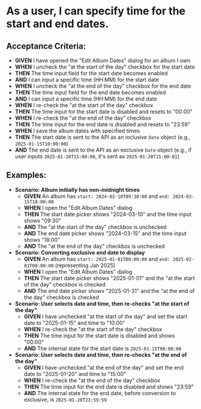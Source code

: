 # As a user, I can specify time for the start and end dates.

## Acceptance Criteria:
*   **GIVEN** I have opened the "Edit Album Dates" dialog for an album I own
*   **WHEN** I uncheck the "at the start of the day" checkbox for the start date
*   **THEN** The time input field for the start date becomes enabled
*   **AND** I can input a specific time (HH:MM) for the start date
*   **WHEN** I uncheck the "at the end of the day" checkbox for the end date
*   **THEN** The time input field for the end date becomes enabled
*   **AND** I can input a specific time (HH:MM) for the end date
*   **WHEN** I re-check the "at the start of the day" checkbox
*   **THEN** The time input for the start date is disabled and resets to "00:00"
*   **WHEN** I re-check the "at the end of the day" checkbox
*   **THEN** The time input for the end date is disabled and resets to "23:59"
*   **WHEN** I save the album dates with specified times
*   **THEN** The start date is sent to the API as an inclusive `Date` object (e.g., `2025-01-15T10:00:00`)
*   **AND** The end date is sent to the API as an exclusive `Date` object (e.g., if user inputs `2025-01-20T15:00:00`, it's sent as `2025-01-20T15:00:01`)

## Examples:
*   **Scenario: Album initially has non-midnight times**
    *   **GIVEN** An album has `start: 2024-03-10T09:30:00` and `end: 2024-03-15T18:00:00`
    *   **WHEN** I open the "Edit Album Dates" dialog
    *   **THEN** The start date picker shows "2024-03-10" and the time input shows "09:30"
    *   **AND** The "at the start of the day" checkbox is unchecked
    *   **AND** The end date picker shows "2024-03-15" and the time input shows "18:00"
    *   **AND** The "at the end of the day" checkbox is unchecked
*   **Scenario: Converting exclusive end date to display**
    *   **GIVEN** An album has `start: 2025-01-01T00:00:00` and `end: 2025-02-01T00:00:00` (representing Jan 2025)
    *   **WHEN** I open the "Edit Album Dates" dialog
    *   **THEN** The start date picker shows "2025-01-01" and the "at the start of the day" checkbox is checked
    *   **AND** The end date picker shows "2025-01-31" and the "at the end of the day" checkbox is checked
*   **Scenario: User selects date and time, then re-checks "at the start of the day"**
    *   **GIVEN** I have unchecked "at the start of the day" and set the start date to "2025-01-15" and time to "10:00"
    *   **WHEN** I re-check the "at the start of the day" checkbox
    *   **THEN** The time input for the start date is disabled and shows "00:00"
    *   **AND** The internal state for the start date is `2025-01-15T00:00:00`
*   **Scenario: User selects date and time, then re-checks "at the end of the day"**
    *   **GIVEN** I have unchecked "at the end of the day" and set the end date to "2025-01-20" and time to "15:00"
    *   **WHEN** I re-check the "at the end of the day" checkbox
    *   **THEN** The time input for the end date is disabled and shows "23:59"
    *   **AND** The internal state for the end date, before conversion to exclusive, is `2025-01-20T23:59:59`

